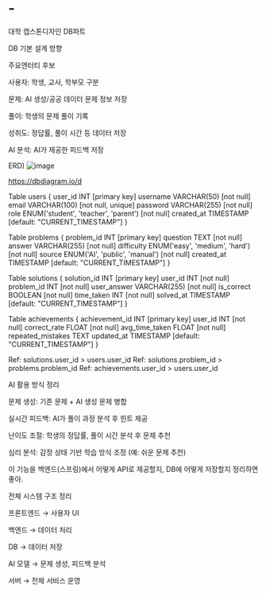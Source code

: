 # -
대학 캡스톤디자인 DB파트

DB 기본 설계 방향

주요엔터티 후보

사용자: 학생, 교사, 학부모 구분

문제: AI 생성/공공 데이터 문제 정보 저장

풀이: 학생의 문제 풀이 기록

성취도: 정답률, 풀이 시간 등 데이터 저장

AI 분석: AI가 제공한 피드백 저장

ERD)
![image](https://github.com/user-attachments/assets/1444be64-002a-4271-9f02-6db537b9ca1f)

https://dbdiagram.io/d

Table users {
    user_id INT [primary key]
    username VARCHAR(50) [not null]
    email VARCHAR(100) [not null, unique]
    password VARCHAR(255) [not null]
    role ENUM('student', 'teacher', 'parent') [not null]
    created_at TIMESTAMP [default: "CURRENT_TIMESTAMP"]
}

Table problems {
    problem_id INT [primary key]
    question TEXT [not null]
    answer VARCHAR(255) [not null]
    difficulty ENUM('easy', 'medium', 'hard') [not null]
    source ENUM('AI', 'public', 'manual') [not null]
    created_at TIMESTAMP [default: "CURRENT_TIMESTAMP"]
}

Table solutions {
    solution_id INT [primary key]
    user_id INT [not null]
    problem_id INT [not null]
    user_answer VARCHAR(255) [not null]
    is_correct BOOLEAN [not null]
    time_taken INT [not null]
    solved_at TIMESTAMP [default: "CURRENT_TIMESTAMP"]
}

Table achievements {
    achievement_id INT [primary key]
    user_id INT [not null]
    correct_rate FLOAT [not null]
    avg_time_taken FLOAT [not null]
    repeated_mistakes TEXT
    updated_at TIMESTAMP [default: "CURRENT_TIMESTAMP"]
}

Ref: solutions.user_id > users.user_id
Ref: solutions.problem_id > problems.problem_id
Ref: achievements.user_id > users.user_id



AI 활용 방식 정리

문제 생성: 기존 문제 + AI 생성 문제 병합

실시간 피드백: AI가 풀이 과정 분석 후 힌트 제공

난이도 조절: 학생의 정답률, 풀이 시간 분석 후 문제 추천

심리 분석: 감정 상태 기반 학습 방식 조정 (예: 쉬운 문제 추천)

이 기능을 백엔드(스프링)에서 어떻게 API로 제공할지, DB에 어떻게 저장할지 정리하면 좋아.



전체 시스템 구조 정리 

프론트엔드 → 사용자 UI

백엔드 → 데이터 처리

DB → 데이터 저장

AI 모델 → 문제 생성, 피드백 분석

서버 → 전체 서비스 운영


